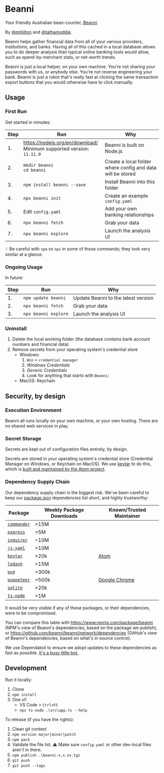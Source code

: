 # Beanni

Your friendly Australian bean-counter, [Beanni](https://www.youtube.com/watch?v=Aey_zIE3K9E).

By [@mjhilton](https://github.com/mjhilton) and [@tathamoddie](https://github.com/tathamoddie).

Beanni helps gather financial data from all of your various providers, institutions, and banks. Having all of this cached in a local database allows you to do deeper analysis than typical online banking tools would allow, such as spend-by-merchant stats, or net-worth trends.

Beanni is just a local helper, on your own machine. You're not sharing your passwords with us, or anybody else. You're not reverse engineering your bank. Beanni is just a robot that's really fast at clicking the same transaction export buttons that you would otherwise have to click manually.

## Usage

### First Run

Get started in minutes:

| Step | Run | Why |
| --- | --- | --- |
| 1. | https://nodejs.org/en/download/ <br/> Minimum supported version: `11.11.0` | Beanni is built on Node.js |
| 2. | `mkdir beanni` <br/> `cd beanni` | Create a local folder where config and data will be stored |
| 3. | `npm install beanni --save` | Install Beanni into this folder |
| 4. | `npx beanni init` | Create an example `config.yaml` |
| 5. | Edit `config.yaml` | Add your own banking relationships |
| 6. | `npx beanni fetch` | Grab your data |
| 7. | `npx beanni explore` | Launch the analysis UI |

💡 Be careful with `npm` vs `npx` in some of those commands; they look very similar at a glance.

### Ongoing Usage

In future:

| Step | Run | Why |
| --- | --- | --- |
| 1. | `npm update beanni` | Update Beanni to the latest version |
| 2. | `npx beanni fetch` | Grab your data |
| 3. | `npx beanni explore` | Launch the analysis UI |

### Uninstall

1. Delete the local working folder (the database contains bank account numbers and financial data)
1. Remove secrets from your operating system's credential store
    * Windows:
        1. `Win` > `credential manager`
        1. _Windows Credentials_
        1. _Generic Credentials_
        1. Look for anything that starts with `Beanni:`
    * MacOS: Keychain

## Security, by design

### Execution Environment

Beanni all runs locally on your own machine, or your own hosting. There are no shared web services in play.

### Secret Storage

Secrets are kept out of configuration files entirely, by design.

Secrets are stored in your operating system's credential store (Credential Manager on Windows, or Keychain on MacOS). We use [keytar](https://www.npmjs.com/package/keytar) to do this, which is [built and maintained by the Atom project](https://github.com/atom/node-keytar).

### Dependency Supply Chain

Our dependency supply chain is the biggest risk. We've been careful to keep our [package.json](package.json) dependencies list short, and highly trustworthy:

| Package | Weekly Package Downloads | Known/Trusted Maintainer |
| --- | --- | --- |
| [`commander`](https://www.npmjs.com/package/commander) | >15M | |
| [`express`](https://www.npmjs.com/package/express) | >5M | |
| [`inquirer`](https://www.npmjs.com/package/inquirer) | ~10M | |
| [`js-yaml`](https://www.npmjs.com/package/js-yaml) | >10M | |
| [`keytar`](https://www.npmjs.com/package/keytar) | >20k | [Atom](https://github.com/atom/node-keytar) |
| [`lodash`](https://www.npmjs.com/package/lodash) | >15M | |
| [`pug`](https://www.npmjs.com/package/pug) | >300k | |
| [`puppeteer`](https://www.npmjs.com/package/puppeteer) | >500k | [Google Chrome](https://github.com/GoogleChrome/puppeteer#readme) |
| [`sqlite`](https://www.npmjs.com/package/sqlite) | >20k | |
| [`ts-node`](https://www.npmjs.com/package/ts-node) | >1M | |

It would be very visible if any of these packages, or their dependencies, were to be compromised.

You can compare this table with https://www.npmjs.com/package/beanni (NPM's view of Beanni's dependencies, based on the package we publish), or https://github.com/beanni/beanni/network/dependencies (GitHub's view of Beanni's dependencies, based on what's in source control).

We use Dependabot to ensure we adopt updates to these dependencies as fast as possible. [It's a busy little bot.](https://github.com/beanni/beanni/pulls?q=author%3Aapp%2Fdependabot)

## Development

Run it locally:

1. Clone
1. `npm install`
1. One of:
    * VS Code > `Ctrl+F5`
    * `npx ts-node .\src\app.ts --help`

To release (if you have the rights):
1. Clean git context
1. `npm version major|minor|patch`
1. `npm pack`
1. Validate the file list. ⚠ Make sure `config.yaml` or other dev-local files aren't in there.
1. `npm publish .\beanni-x.x.xx.tgz`
1. `git push`
1. `git push --tags`

